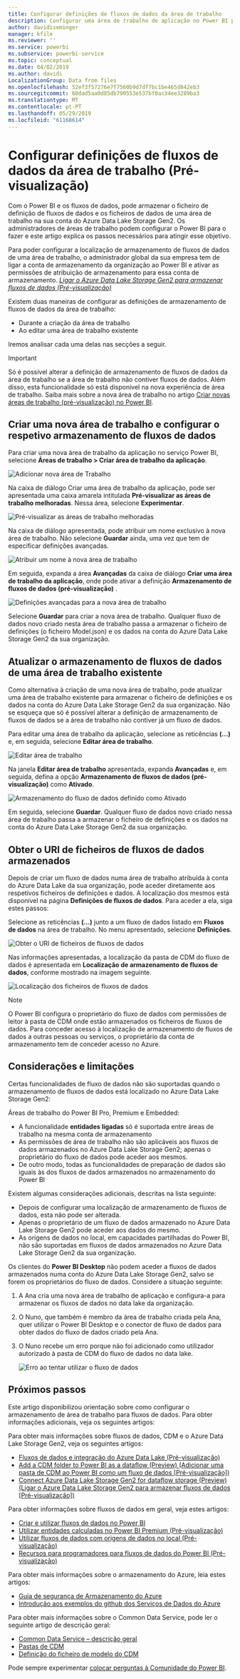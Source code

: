 ```yaml
---
title: Configurar definições de fluxos de dados da área de trabalho
description: Configurar uma área de trabalho de aplicação no Power BI para armazenar a definição de fluxo de dados e ficheiros de dados na geração 2 de armazenamento do Azure Data Lake
author: davidiseminger
manager: kfile
ms.reviewer: ''
ms.service: powerbi
ms.subservice: powerbi-service
ms.topic: conceptual
ms.date: 04/02/2019
ms.author: davidi
LocalizationGroup: Data from files
ms.openlocfilehash: 52ef3f57276e7f7560b9d7df7bc1be465d842eb3
ms.sourcegitcommit: 60dad5aa0d85db790553e537bf8ac34ee3289ba3
ms.translationtype: MT
ms.contentlocale: pt-PT
ms.lasthandoff: 05/29/2019
ms.locfileid: "61168614"
---
```

# <a name="configure-workspace-dataflow-settings-preview"></a>Configurar definições de fluxos de dados da área de trabalho (Pré-visualização)

Com o Power BI e os fluxos de dados, pode armazenar o ficheiro de definição de fluxos de dados e os ficheiros de dados de uma área de trabalho na sua conta do Azure Data Lake Storage Gen2. Os administradores de áreas de trabalho podem configurar o Power BI para o fazer e este artigo explica os passos necessários para atingir esse objetivo. 

Para poder configurar a localização de armazenamento de fluxos de dados de uma área de trabalho, o administrador global da sua empresa tem de ligar a conta de armazenamento da organização ao Power BI e ativar as permissões de atribuição de armazenamento para essa conta de armazenamento. *[Ligar o Azure Data Lake Storage Gen2 para armazenar fluxos de dados (Pré-visualização)](service-dataflows-connect-azure-data-lake-storage-gen2.md)* 

Existem duas maneiras de configurar as definições de armazenamento de fluxos de dados da área de trabalho: 

* Durante a criação da área de trabalho
* Ao editar uma área de trabalho existente

Iremos analisar cada uma delas nas secções a seguir. 

> [!IMPORTANT]
> Só é possível alterar a definição de armazenamento de fluxos de dados da área de trabalho se a área de trabalho não contiver fluxos de dados. Além disso, esta funcionalidade só está disponível na nova experiência de área de trabalho. Saiba mais sobre a nova área de trabalho no artigo [Criar novas áreas de trabalho (pré-visualização) no Power BI](service-create-the-new-workspaces.md).

## <a name="create-a-new-workspace-configure-its-dataflow-storage"></a>Criar uma nova área de trabalho e configurar o respetivo armazenamento de fluxos de dados

Para criar uma nova área de trabalho da aplicação no serviço Power BI, selecione **Áreas de trabalho > Criar área de trabalho da aplicação**.

![Adicionar nova área de Trabalho](media/service-dataflows-configure-workspace-storage-settings/dataflow-storage-settings_01.jpg)

Na caixa de diálogo Criar uma área de trabalho da aplicação, pode ser apresentada uma caixa amarela intitulada **Pré-visualizar as áreas de trabalho melhoradas**. Nessa área, selecione **Experimentar**.

![Pré-visualizar as áreas de trabalho melhoradas](media/service-dataflows-configure-workspace-storage-settings/dataflow-storage-settings_02.jpg)

Na caixa de diálogo apresentada, pode atribuir um nome exclusivo à nova área de trabalho. Não selecione **Guardar** ainda, uma vez que tem de especificar definições avançadas.

![Atribuir um nome à nova área de trabalho](media/service-dataflows-configure-workspace-storage-settings/dataflow-storage-settings_03.jpg)

Em seguida, expanda a área **Avançadas** da caixa de diálogo **Criar uma área de trabalho da aplicação**, onde pode ativar a definição **Armazenamento de fluxos de dados (pré-visualização)** .

![Definições avançadas para a nova área de trabalho](media/service-dataflows-configure-workspace-storage-settings/dataflow-storage-settings_04.jpg)

Selecione **Guardar** para criar a nova área de trabalho. Qualquer fluxo de dados novo criado nesta área de trabalho passa a armazenar o ficheiro de definições (o ficheiro Model.json) e os dados na conta do Azure Data Lake Storage Gen2 da sua organização. 

## <a name="update-dataflow-storage-for-an-existing-workspace"></a>Atualizar o armazenamento de fluxos de dados de uma área de trabalho existente

Como alternativa à criação de uma nova área de trabalho, pode atualizar uma área de trabalho existente para armazenar o ficheiro de definições e os dados na conta do Azure Data Lake Storage Gen2 da sua organização. Não se esqueça que só é possível alterar a definição de armazenamento de fluxos de dados se a área de trabalho não contiver já um fluxo de dados.

Para editar uma área de trabalho da aplicação, selecione as reticências **(...)** e, em seguida, selecione **Editar área de trabalho**. 

![Editar área de trabalho](media/service-dataflows-configure-workspace-storage-settings/dataflow-storage-settings_05.jpg)

Na janela **Editar área de trabalho** apresentada, expanda **Avançadas** e, em seguida, defina a opção **Armazenamento de fluxos de dados (pré-visualização)** como **Ativado**. 

![Armazenamento do fluxo de dados definido como Ativado](media/service-dataflows-configure-workspace-storage-settings/dataflow-storage-settings_06.jpg)

Em seguida, selecione **Guardar**. Qualquer fluxo de dados novo criado nessa área de trabalho passa a armazenar o ficheiro de definições e os dados na conta do Azure Data Lake Storage Gen2 da sua organização.


## <a name="get-the-uri-of-stored-dataflow-files"></a>Obter o URI de ficheiros de fluxos de dados armazenados

Depois de criar um fluxo de dados numa área de trabalho atribuída à conta do Azure Data Lake da sua organização, pode aceder diretamente aos respetivos ficheiros de definições e dados. A localização dos mesmos está disponível na página **Definições de fluxos de dados**. Para aceder a ela, siga estes passos:

Selecione as reticências **(...)** junto a um fluxo de dados listado em **Fluxos de dados** na área de trabalho. No menu apresentado, selecione **Definições**.

![Obter o URI de ficheiros de fluxos de dados](media/service-dataflows-configure-workspace-storage-settings/dataflow-storage-settings_07.jpg)

Nas informações apresentadas, a localização da pasta de CDM do fluxo de dados é apresentada em **Localização de armazenamento de fluxos de dados**, conforme mostrado na imagem seguinte.

![Localização dos ficheiros de fluxos de dados](media/service-dataflows-configure-workspace-storage-settings/dataflow-storage-settings_08.jpg)

> [!NOTE]
> O Power BI configura o proprietário do fluxo de dados com permissões de leitor à pasta de CDM onde estão armazenados os ficheiros de fluxos de dados. Para conceder acesso à localização de armazenamento de fluxos de dados a outras pessoas ou serviços, o proprietário da conta de armazenamento tem de conceder acesso no Azure.



## <a name="considerations-and-limitations"></a>Considerações e limitações

Certas funcionalidades de fluxo de dados não são suportadas quando o armazenamento de fluxos de dados está localizado no Azure Data Lake Storage Gen2: 

Áreas de trabalho do Power BI Pro, Premium e Embedded:
* A funcionalidade **entidades ligadas** só é suportada entre áreas de trabalho na mesma conta de armazenamento
* As permissões de área de trabalho não são aplicáveis aos fluxos de dados armazenados no Azure Data Lake Storage Gen2; apenas o proprietário do fluxo de dados pode aceder aos mesmos.
* De outro modo, todas as funcionalidades de preparação de dados são iguais às dos fluxos de dados armazenados no armazenamento do Power BI


Existem algumas considerações adicionais, descritas na lista seguinte:

* Depois de configurar uma localização de armazenamento de fluxos de dados, esta não pode ser alterada.
* Apenas o proprietário de um fluxo de dados armazenado no Azure Data Lake Storage Gen2 pode aceder aos dados do mesmo.
* As origens de dados no local, em capacidades partilhadas do Power BI, não são suportadas em fluxos de dados armazenados no Azure Data Lake Storage Gen2 da sua organização.

Os clientes do **Power BI Desktop** não podem aceder a fluxos de dados armazenados numa conta do Azure Data Lake Storage Gen2, salvo se forem os proprietários do fluxo de dados. Considere a situação seguinte:

1.  A Ana cria uma nova área de trabalho de aplicação e configura-a para armazenar os fluxos de dados no data lake da organização.
2.  O Nuno, que também é membro da área de trabalho criada pela Ana, quer utilizar o Power BI Desktop e o conector de fluxo de dados para obter dados do fluxo de dados criado pela Ana.
3.  O Nuno recebe um erro porque não foi adicionado como utilizador autorizado à pasta de CDM do fluxo de dados no data lake.

    ![Erro ao tentar utilizar o fluxo de dados](media/service-dataflows-configure-workspace-storage-settings/dataflow-storage-settings_08.jpg)


## <a name="next-steps"></a>Próximos passos

Este artigo disponibilizou orientação sobre como configurar o armazenamento de área de trabalho para fluxos de dados. Para obter informações adicionais, veja os seguintes artigos:

Para obter mais informações sobre fluxos de dados, CDM e o Azure Data Lake Storage Gen2, veja os seguintes artigos:

* [Fluxos de dados e integração do Azure Data Lake (Pré-visualização)](service-dataflows-azure-data-lake-integration.md)
* [Add a CDM folder to Power BI as a dataflow (Preview) (Adicionar uma pasta de CDM ao Power BI como um fluxo de dados [Pré-visualização])](service-dataflows-add-cdm-folder.md)
* [Connect Azure Data Lake Storage Gen2 for dataflow storage (Preview) (Ligar o Azure Data Lake Storage Gen2 para armazenar fluxos de dados [Pré-visualização])](service-dataflows-connect-azure-data-lake-storage-gen2.md)

Para obter informações sobre fluxos de dados em geral, veja estes artigos:

* [Criar e utilizar fluxos de dados no Power BI](service-dataflows-create-use.md)
* [Utilizar entidades calculadas no Power BI Premium (Pré-visualização)](service-dataflows-computed-entities-premium.md)
* [Utilizar fluxos de dados com origens de dados no local (Pré-visualização)](service-dataflows-on-premises-gateways.md)
* [Recursos para programadores para fluxos de dados do Power BI (Pré-visualização)](service-dataflows-developer-resources.md)

Para obter mais informações sobre o armazenamento do Azure, leia estes artigos:

* [Guia de segurança de Armazenamento do Azure](https://docs.microsoft.com/azure/storage/common/storage-security-guide)
* [Introdução aos exemplos do github dos Serviços de Dados do Azure](https://aka.ms/cdmadstutorial)

Para obter mais informações sobre o Common Data Service, pode ler o seguinte artigo de descrição geral:

* [Common Data Service – descrição geral](https://docs.microsoft.com/powerapps/common-data-model/overview)
* [Pastas de CDM](https://go.microsoft.com/fwlink/?linkid=2045304)
* [Definição do ficheiro de modelo do CDM](https://go.microsoft.com/fwlink/?linkid=2045521)

Pode sempre experimentar [colocar perguntas à Comunidade do Power BI](http://community.powerbi.com/).
